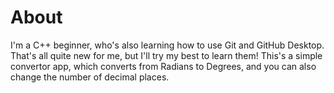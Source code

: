 # About
I'm a C++ beginner, who's also learning how to use Git and GitHub Desktop. That's all quite new for me, but I'll try my best to learn them! This's a simple convertor app, which converts from Radians to Degrees, and you can also change the number of decimal places.